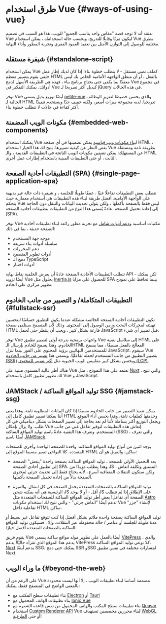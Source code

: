 # طرق استخدام Vue {#ways-of-using-vue}

نعتقد أنه لا توجد قصة "مقاس واحد يناسب الجميع" للويب. هذا هو السبب في تصميم Vue ليكون مرنًا وقابلًا للتدريج. وبحسب حالة استخدامك ، يمكن استخدام Vue بطرق مختلفة للوصول إلى التوازن الأمثل بين تعقيد العمود الفقري وتجربة المطور وأداء النهاية.

## شيفرة مستقلة {#standalone-script}

يمكن استخدام Vue كملف نصي مستقل - لا يتطلب خطوة بناء! إذا كان لديك إطار عمل خلفي يقوم بتصيير معظم HTML بالفعل ، أو أن منطق الواجهة الأمامية الخاص بك ليس معقدًا بما يكفي حتى يحتاج برنامج بناء ، فهذه هي الطريقة الأسهل لدمج Vue في مجموع أدواتك. يمكنك التفكير في Vue كبديل أكثر تصريحا لـ jQuery في هذه الحالات.

توفر Vue أيضًا توزيع بديل يسمى [petite-vue](https://github.com/vuejs/petite-vue) والذي يحسن خصيصًا لتعزيز الوظائف الحالية لـ HTML تدريجيا. لديه مجموعة ميزات أصغر، ولكنه خفيف جدًا ويستخدم تنفيذًا أكثر كفاءة في حالات لا تتطلب خطوة بناء.

## مكونات الويب المضمنة {#embedded-web-components}

يمكنك استخدام Vue ل[بناء مكونات ويب قياسية](/guide/extras/web-components) يمكن تضمينها في أي صفحة HTML ، بغض النظر عن كيفية تصييرها. يتيح لك هذا الخيار استخدام Vue بطريقة تامة ومستقلة عن المستهلك: يمكن تضمين مكونات الويب الناتجة في التطبيقات القديمة ، والـ HTML الثابت ، أو حتى التطبيقات المبنية باستخدام إطارات عمل أخرى.

## التطبيقات أحادية الصفحة (SPA) {#single-page-application-spa}

تتطلب بعض التطبيقات تفاعلًا غنيًا ، عمقًا طويلًا للجلسة ، و شيفرة ذات حالة غير بديهية على الواجهة الأمامية. أفضل طريقة لبناء هذه التطبيقات هي استخدام معمارية حيث يتحكم Vue ليس فقط بالصفحة بأكملها ، ولكن يتولى تحديث البيانات والتنقل دون الحاجة إلى إعادة تحميل الصفحة.  عادةً يُسمى هذا النوع من التطبيقات بتطبيقات أحادية الصفحة (SPA).

توفر Vue مكتبات أساسية و[دعم أدوات شامل](/guide/scaling-up/tooling) مع تجربة مطور رائعة لبناء تطبيقات أحادية الصفحة حديثة ، بما في ذلك:

- موجه جهة المستخدم 
- سلسلة أدوات بناء سريعة
- دعم المحررات
- أدوات تطوير المتصفح
- دمج الـ TypeScript
- أدوات اختبار

تتطلب التطبيقات الأحادية الصفحة عادةً أن يعرض الخلفية نقاط نهاية API - لكن يمكنك أيضًا تزويد Vue بحلول مثل [Inertia.js](https://inertiajs.com) للحصول على مزايا SPA بينما تحافظ على نموذج تطوير مركزي على الخادم.

## التطبيقات المتكاملة/ و التصيير من جانب الخادوم {#fullstack-ssr}

تكون التطبيقات أحادية الصفحة الخالصة مشكلة عندما يكون التطبيق حساسًا لـتحسين تهيئته لمحركات البحث وزمن الوصول إلى المحتوى. وذلك لأن المتصفح سيتلقى صفحة HTML فارغة بشكل كبير ، ويجب أن ينتظر حتى تُحمل JavaScript قبل تصيير أي شيء.

توفر Vue واجهات برمجية بدرجة أولى لتصيير تطبيق Vue إلى سلاسل نصية HTML على الخادوم. وهذا يسمح للخادم بإرسال الـHTML المعالج بالفعل مسبقًا ، مما يسمح للمستخدمين النهائيين برؤية المحتوى على الفور بينما تنزل JavaScript. سيقوم Vue بتصيير التطبيق من جانب المستخدم لجعله تفاعليًا. ويسمى هذا [تصيير من جانب الخادوم (SSR)](/guide/scaling-up/ssr) ويحسن بشكل كبير مقاييس الويب الحيوية مثل [أكبر تصيير للمحتوى (LCP)](https://web.dev/lcp/).

هناك أطر عالية المستوى مبنية على Vue تعتمد على هذا النموذج ، مثل [Nuxt](https://nuxt.com/) ، والتي تتيح لك تطوير تطبيق كامل باستخدام Vue و JavaScript.

## JAMStack / توليد المواقع الساكنة SSG {#jamstack-ssg}

يمكن تنفيذ التصيير من جانب الخادوم مسبقًا إذا كان البيانات المطلوبة ثابتة. وهذا يعني أننا يمكننا تصيير تطبيق كامل إلى HTML وخدمتها كملفات ثابتة. وهذا يحسن أداء الموقع ويجعل التوزيع أكثر بساطة لأننا لم نعد بحاجة إلى تصيير الصفحات بشكل ديناميكي في كل طلب. ولا يزال بإمكان Vue إنعاش هذه التطبيقات لتوفير تفاعل غني من جانب المستخدم. وتعرف هذا التقنية عادةً باسم توليد المواقع الساكنة (SSG) ، والتي تعرف أيضًا باسم [JAMStack](https://jamstack.org/what-is-jamstack/).

يوجد اثنين من أنواع توليد المواقع الساكنة: واحدة للصفحة الواحدة وأخرى للصفحات المتعددة. كلا النواحي تصير مسبقا الموقع إلى HTML ساكن، والفرق هو أن:

- بعد التحميل الأولي للصفحة  ، توليد المواقع الساكنة بصفحة واحدة "ينعش" الصفحة إلى تطبيق أحادي الصفحة SPA. وهذا يتطلب مزيدًا من JS المسبق وتكلفة انعاش ، ولكن ستكون التنقلات المتعاقبة أسرع ، لأنه يحتاج فقط إلى تحديث جزئي لمحتوى الصفحة بدلاً من إعادة تحميل الصفحة بأكملها.

- توليد المواقع الساكنة بالصفحات المتعددة يحمل الصفحة في كل انتقال. والميزة الرئيسية هي أنه يمكنه شحن JS أقل - أو لا يوجد JS على الإطلاق إذا لم تتطلب الصفحة أي تفاعل! بعض أطر توليد المواقع الساكنة للصفحات المتعددة مثل [Astro](https://astro.build/) تدعم أيضًا "انعاش جزئي" - والتي تتيح لك استخدام مكونات Vue لإنشاء "جزر" تفاعلية داخل HTML ساكن.

توليد المواقع الساكنة بصفحة واحدة ملائم بشكل أفضل إذا كنت تتوقع تفاعل غير بسيط أو  مدة طويلة للجلسة أو عناصر / حالة محفوظة عبر التنقلات. وإلا ، فسيكون توليد المواقع الساكنة بالصفحات المتعددة أفضل خيارًا.

يقوم فريق Vue أيضًا بالعمل على تطوير مولد مواقع ساكنة يسمى [VitePress](https://vitepress.dev/) ، والذي يدعم هذا الموقع الذي تقرأه حاليًا! يدعم VitePress كلا نوعي توليد المواقع الساكنة. [Nuxt](https://nuxt.com/) يدعم أيضًا SSG. يمكنك حتى دمج SSR وSSG لمسارات مختلفة في نفس تطبيق Nuxt.

## ما وراء الويب {#beyond-the-web}

على الرغم من أن Vue مصممة أساسا لبناء تطبيقات الويب ، إلا أنها ليست محدودة بالمعنى الواضح في المتصفح فقط. يمكنك:

- بناء تطبيقات سطح المكتب مع [Electron](https://www.electronjs.org/) أو [Tauri](https://tauri.app)
- بناء تطبيقات الهاتف المحمول مع [Ionic Vue](https://ionicframework.com/docs/vue/overview)
- بناء تطبيقات سطح المكتب والهاتف المحمول من نفس قاعدة الشفرة مع [Quasar](https://quasar.dev/)
- استخدام [Custom Renderer API](/api/custom-renderer) Vue لبناء محررين مخصصين تستهدف [WebGL](https://troisjs.github.io/) أو حتى [الطرفية](https://github.com/vue-terminal/vue-termui)!
